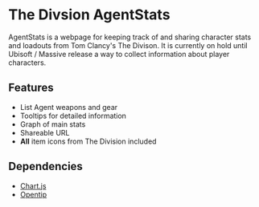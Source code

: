 # The Divsion AgentStats
AgentStats is a webpage for keeping track of and sharing character stats and loadouts from Tom Clancy's The Divison. It is currently on hold until Ubisoft / Massive release a way to collect information about player characters.

## Features
- List Agent weapons and gear
- Tooltips for detailed information
- Graph of main stats
- Shareable URL
- **All** item icons from The Division included

## Dependencies
- [Chart.js](https://github.com/nnnick/Chart.js)
- [Opentip](https://github.com/enyo/opentip)



